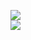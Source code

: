[![](https://img.shields.io/badge/Made%20With-Github%20Spray-lightgrey.svg?style=for-the-badge&logo=github)](https://github.com/Annihil/github-spray#6447)  
[![](https://i.imgur.com/2DrTn0Z.gif)](https://github.com/Annihil/github-spray)